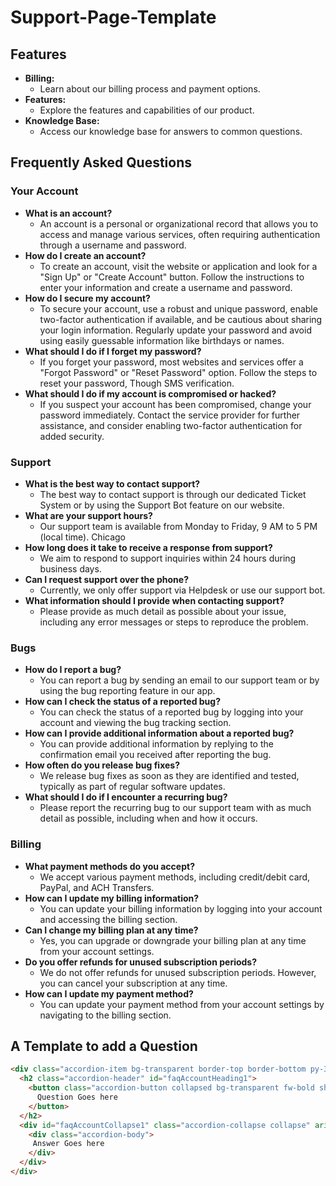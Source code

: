 # Support-Page-Template

## Features
- **Billing:**
  - Learn about our billing process and payment options.
- **Features:**
  - Explore the features and capabilities of our product.
- **Knowledge Base:**
  - Access our knowledge base for answers to common questions.


## Frequently Asked Questions
### Your Account
- **What is an account?**
  - An account is a personal or organizational record that allows you to access and manage various services, often requiring authentication through a username and password.
- **How do I create an account?**
  - To create an account, visit the website or application and look for a "Sign Up" or "Create Account" button. Follow the instructions to enter your information and create a username and password.
- **How do I secure my account?**
  - To secure your account, use a robust and unique password, enable two-factor authentication if available, and be cautious about sharing your login information. Regularly update your password and avoid using easily guessable information like birthdays or names.
- **What should I do if I forget my password?**
  - If you forget your password, most websites and services offer a "Forgot Password" or "Reset Password" option. Follow the steps to reset your password, Though SMS verification.
- **What should I do if my account is compromised or hacked?**
  - If you suspect your account has been compromised, change your password immediately. Contact the service provider for further assistance, and consider enabling two-factor authentication for added security.

### Support
- **What is the best way to contact support?**
  - The best way to contact support is through our dedicated Ticket System or by using the Support Bot feature on our website.
- **What are your support hours?**
  - Our support team is available from Monday to Friday, 9 AM to 5 PM (local time). Chicago
- **How long does it take to receive a response from support?**
  - We aim to respond to support inquiries within 24 hours during business days.
- **Can I request support over the phone?**
  - Currently, we only offer support via Helpdesk or use our support bot.
- **What information should I provide when contacting support?**
  - Please provide as much detail as possible about your issue, including any error messages or steps to reproduce the problem.

### Bugs
- **How do I report a bug?**
  - You can report a bug by sending an email to our support team or by using the bug reporting feature in our app.
- **How can I check the status of a reported bug?**
  - You can check the status of a reported bug by logging into your account and viewing the bug tracking section.
- **How can I provide additional information about a reported bug?**
  - You can provide additional information by replying to the confirmation email you received after reporting the bug.
- **How often do you release bug fixes?**
  - We release bug fixes as soon as they are identified and tested, typically as part of regular software updates.
- **What should I do if I encounter a recurring bug?**
  - Please report the recurring bug to our support team with as much detail as possible, including when and how it occurs.

### Billing
- **What payment methods do you accept?**
  - We accept various payment methods, including credit/debit card, PayPal, and ACH Transfers.
- **How can I update my billing information?**
  - You can update your billing information by logging into your account and accessing the billing section.
- **Can I change my billing plan at any time?**
  - Yes, you can upgrade or downgrade your billing plan at any time from your account settings.
- **Do you offer refunds for unused subscription periods?**
  - We do not offer refunds for unused subscription periods. However, you can cancel your subscription at any time.
- **How can I update my payment method?**
  - You can update your payment method from your account settings by navigating to the billing section.

## A Template to add a Question
```html
<div class="accordion-item bg-transparent border-top border-bottom py-3">
  <h2 class="accordion-header" id="faqAccountHeading1">
    <button class="accordion-button collapsed bg-transparent fw-bold shadow-none link-primary" type="button" data-bs-toggle="collapse" data-bs-target="#faqAccountCollapse1" aria-expanded="false" aria-controls="faqAccountCollapse1">
      Question Goes here
    </button>
  </h2>
  <div id="faqAccountCollapse1" class="accordion-collapse collapse" aria-labelledby="faqAccountHeading1">
    <div class="accordion-body">
     Answer Goes here
    </div>
  </div>
</div>
